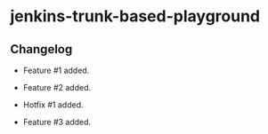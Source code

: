 # jenkins-trunk-based-playground

## Changelog
- Feature #1 added.

- Feature #2 added.

- Hotfix #1 added.

- Feature #3 added.